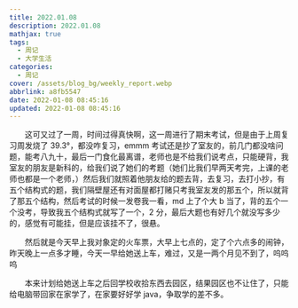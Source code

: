 ```yaml
---
title: 2022.01.08
description: 2022.01.08
mathjax: true
tags:
  - 周记
  - 大学生活
categories:
  - 周记
cover: /assets/blog_bg/weekly_report.webp
abbrlink: a8fb5547
date: 2022-01-08 08:45:16
updated: 2022-01-08 08:45:16
---
```


&emsp;&emsp;这可又过了一周，时间过得真快啊，这一周进行了期末考试，但是由于上周复习周发烧了 39.3°，都没咋复习，emmm 考试还是抄了室友的，前几门都没啥问题，能考八九十，最后一门食化最离谱，老师也是不给我们说考点，只能硬背，我室友的朋友是新科的，给我们说了她们的考题（她们比我们早两天考完，上课的老师也都是一个老师，）然后我们就照着他朋友给的题去背，去复习，去打小抄，有五个结构式的题，我们隔壁屋还有对面屋都打赌只考我室友发的那五个，所以就背了那五个结构，然后考试的时候一发卷我一看，md 上了个大 b 当了，背的五个一个没考，导致我五个结构式就写了一个，2 分，最后大题也有好几个就没写多少的，感觉有可能挂，但是应该挂不了，很悬。

&emsp;&emsp;然后就是今天早上我对象定的火车票，大早上七点的，定了个六点多的闹钟，昨天晚上一点多才睡，今天一早给她送上车，难过，又是一两个月见不到了，呜呜呜

&emsp;&emsp;本来计划给她送上车之后回学校收拾东西去园区，结果园区也不让住了，只能给电脑带回家在家学了，在家要好好学 java，争取学的差不多。
